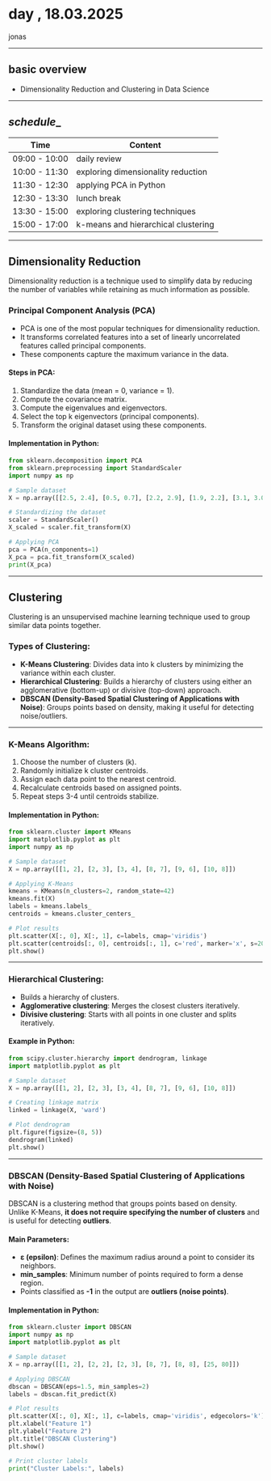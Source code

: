 # day , 18.03.2025
jonas  

---

## __basic overview__  

* Dimensionality Reduction and Clustering in Data Science  

---

##  _schedule__  

|Time|Content|  
|---|---|  
|09:00 - 10:00|daily review|  
|10:00 - 11:30|exploring dimensionality reduction|  
|11:30 - 12:30|applying PCA in Python|  
|12:30 - 13:30|lunch break|  
|13:30 - 15:00|exploring clustering techniques|  
|15:00 - 17:00|k-means and hierarchical clustering|  

---

## Dimensionality Reduction  

Dimensionality reduction is a technique used to simplify data by reducing the number of variables while retaining as much information as possible.  

### **Principal Component Analysis (PCA)**  
- PCA is one of the most popular techniques for dimensionality reduction.  
- It transforms correlated features into a set of linearly uncorrelated features called principal components.  
- These components capture the maximum variance in the data.  

#### **Steps in PCA:**  
1. Standardize the data (mean = 0, variance = 1).  
2. Compute the covariance matrix.  
3. Compute the eigenvalues and eigenvectors.  
4. Select the top k eigenvectors (principal components).  
5. Transform the original dataset using these components.  

#### **Implementation in Python:**  
```python
from sklearn.decomposition import PCA
from sklearn.preprocessing import StandardScaler
import numpy as np

# Sample dataset
X = np.array([[2.5, 2.4], [0.5, 0.7], [2.2, 2.9], [1.9, 2.2], [3.1, 3.0], [2.3, 2.7], [2, 1.6], [1, 1.1], [1.5, 1.6], [1.1, 0.9]])

# Standardizing the dataset
scaler = StandardScaler()
X_scaled = scaler.fit_transform(X)

# Applying PCA
pca = PCA(n_components=1)
X_pca = pca.fit_transform(X_scaled)
print(X_pca)
```

---

## Clustering  

Clustering is an unsupervised machine learning technique used to group similar data points together.  

### **Types of Clustering:**  
- **K-Means Clustering**: Divides data into k clusters by minimizing the variance within each cluster.  
- **Hierarchical Clustering**: Builds a hierarchy of clusters using either an agglomerative (bottom-up) or divisive (top-down) approach.  
- **DBSCAN (Density-Based Spatial Clustering of Applications with Noise)**: Groups points based on density, making it useful for detecting noise/outliers.  

---

### **K-Means Algorithm:**  
1. Choose the number of clusters (k).  
2. Randomly initialize k cluster centroids.  
3. Assign each data point to the nearest centroid.  
4. Recalculate centroids based on assigned points.  
5. Repeat steps 3-4 until centroids stabilize.  

#### **Implementation in Python:**  
```python
from sklearn.cluster import KMeans
import matplotlib.pyplot as plt
import numpy as np

# Sample dataset
X = np.array([[1, 2], [2, 3], [3, 4], [8, 7], [9, 6], [10, 8]])

# Applying K-Means
kmeans = KMeans(n_clusters=2, random_state=42)
kmeans.fit(X)
labels = kmeans.labels_
centroids = kmeans.cluster_centers_

# Plot results
plt.scatter(X[:, 0], X[:, 1], c=labels, cmap='viridis')
plt.scatter(centroids[:, 0], centroids[:, 1], c='red', marker='x', s=200)
plt.show()
```

---

### **Hierarchical Clustering:**  
- Builds a hierarchy of clusters.  
- **Agglomerative clustering**: Merges the closest clusters iteratively.  
- **Divisive clustering**: Starts with all points in one cluster and splits iteratively.  

#### **Example in Python:**  
```python
from scipy.cluster.hierarchy import dendrogram, linkage
import matplotlib.pyplot as plt

# Sample dataset
X = np.array([[1, 2], [2, 3], [3, 4], [8, 7], [9, 6], [10, 8]])

# Creating linkage matrix
linked = linkage(X, 'ward')

# Plot dendrogram
plt.figure(figsize=(8, 5))
dendrogram(linked)
plt.show()
```

---

### **DBSCAN (Density-Based Spatial Clustering of Applications with Noise)**  

DBSCAN is a clustering method that groups points based on density.  
Unlike K-Means, **it does not require specifying the number of clusters** and is useful for detecting **outliers**.  

#### **Main Parameters:**  
- **ε (epsilon)**: Defines the maximum radius around a point to consider its neighbors.  
- **min_samples**: Minimum number of points required to form a dense region.  
- Points classified as **-1** in the output are **outliers (noise points)**.  

#### **Implementation in Python:**  
```python
from sklearn.cluster import DBSCAN
import numpy as np
import matplotlib.pyplot as plt

# Sample dataset
X = np.array([[1, 2], [2, 2], [2, 3], [8, 7], [8, 8], [25, 80]])

# Applying DBSCAN
dbscan = DBSCAN(eps=1.5, min_samples=2)
labels = dbscan.fit_predict(X)

# Plot results
plt.scatter(X[:, 0], X[:, 1], c=labels, cmap='viridis', edgecolors='k')
plt.xlabel("Feature 1")
plt.ylabel("Feature 2")
plt.title("DBSCAN Clustering")
plt.show()

# Print cluster labels
print("Cluster Labels:", labels)
